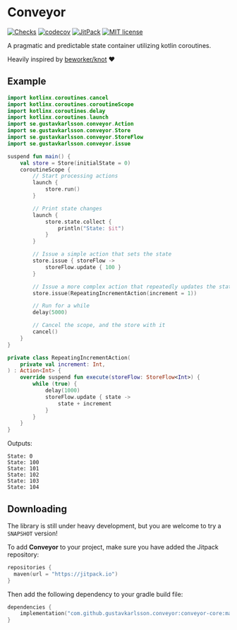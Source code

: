 # Conveyor

[![Checks](https://github.com/gustavkarlsson/conveyor/workflows/Checks/badge.svg?branch=master)](https://github.com/gustavkarlsson/conveyor/actions?query=workflow%3AChecks+branch%3Amaster+event%3Apush)
[![codecov](https://codecov.io/gh/gustavkarlsson/conveyor/branch/master/graph/badge.svg)](https://codecov.io/gh/gustavkarlsson/conveyor)
[![JitPack](https://jitpack.io/v/gustavkarlsson/conveyor.svg)](https://jitpack.io/#gustavkarlsson/conveyor)
[![MIT license](https://img.shields.io/badge/license-MIT-blue.svg)](https://github.com/gustavkarlsson/krate/blob/master/LICENSE.md)

A pragmatic and predictable state container utilizing kotlin coroutines.

Heavily inspired by [beworker/knot](https://github.com/beworker/knot) :heart:

## Example
```kotlin
import kotlinx.coroutines.cancel
import kotlinx.coroutines.coroutineScope
import kotlinx.coroutines.delay
import kotlinx.coroutines.launch
import se.gustavkarlsson.conveyor.Action
import se.gustavkarlsson.conveyor.Store
import se.gustavkarlsson.conveyor.StoreFlow
import se.gustavkarlsson.conveyor.issue

suspend fun main() {
    val store = Store(initialState = 0)
    coroutineScope {
        // Start processing actions
        launch {
            store.run()
        }

        // Print state changes
        launch {
            store.state.collect {
                println("State: $it")
            }
        }

        // Issue a simple action that sets the state
        store.issue { storeFlow ->
            storeFlow.update { 100 }
        }

        // Issue a more complex action that repeatedly updates the state
        store.issue(RepeatingIncrementAction(increment = 1))

        // Run for a while
        delay(5000)

        // Cancel the scope, and the store with it
        cancel()
    }
}

private class RepeatingIncrementAction(
    private val increment: Int,
) : Action<Int> {
    override suspend fun execute(storeFlow: StoreFlow<Int>) {
        while (true) {
            delay(1000)
            storeFlow.update { state ->
                state + increment
            }
        }
    }
}
```

Outputs:

```
State: 0
State: 100
State: 101
State: 102
State: 103
State: 104
```

## Downloading

The library is still under heavy development, but you are welcome to try a `SNAPSHOT` version!

To add **Conveyor** to your project, make sure you have added the Jitpack repository:

````kotlin
repositories {
  maven(url = "https://jitpack.io")
}
````

Then add the following dependency to your gradle build file:

```kotlin
dependencies {
    implementation("com.github.gustavkarlsson.conveyor:conveyor-core:master-SNAPSHOT") // Main library
}
```
